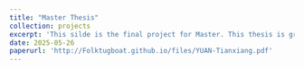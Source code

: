 ```yaml
---
title: "Master Thesis"
collection: projects
excerpt: 'This silde is the final project for Master. This thesis is graded high.'
date: 2025-05-26
paperurl: 'http://Folktugboat.github.io/files/YUAN-Tianxiang.pdf'
---
```

